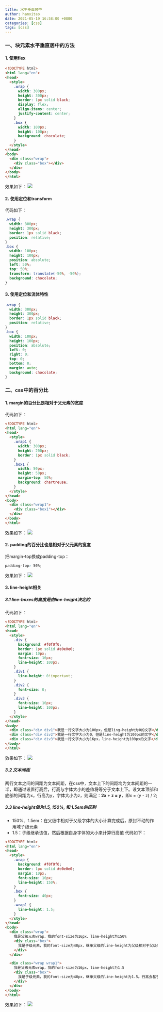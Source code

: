 ```yaml
---
title: 水平垂直居中
author: hanxitao
date: 2021-05-19 16:58:00 +0800
categories: [css]
tags: [css]
---
```


### 一、块元素水平垂直居中的方法
#### 1. 使用flex
```html
<!DOCTYPE html>
<html lang="en">
<head>
  <style>
    .wrap {
      width: 300px;
      height: 300px;
      border: 1px solid black;
      display: flex;
      align-items: center;
      justify-content: center;  
    }
    .box {
      width: 100px;
      height: 100px;    
      background: chocolate;
    }
  </style>
</head>
<body>
  <div class="wrap">
    <div class="box"></div>
  </div>
</body>
</html>
```
效果如下：
![](/assets/img/ver-hor/ver-hor1.PNG)

#### 2. 使用定位和transform
代码如下：
```css
.wrap {
  width: 300px;
  height: 300px;
  border: 1px solid black;
  position: relative;
}
.box {
  width: 100px;
  height: 100px;    
  position: absolute;
  left: 50%;
  top: 50%;
  transform: translate(-50%, -50%);
  background: chocolate;
}
```
#### 3. 使用定位和流体特性
```css
.wrap {
  width: 300px;
  height: 300px;
  border: 1px solid black;
  position: relative;
}
.box {
  width: 100px;
  height: 100px;
  position: absolute;
  left: 0;
  right: 0;
  top: 0;
  bottom: 0;
  margin: auto;
  background: chocolate;
}
```
### 二、css中的百分比
#### 1. margin的百分比是相对于父元素的宽度
代码如下：
```html
<!DOCTYPE html>
<html lang="en">
<head>
  <style>
    .wrap1 {
      width: 300px;
      height: 200px;
      border: 1px solid black;
    }
    .box1 {
      width: 50px;
      height: 50px;
      margin-top: 50%;
      background: chartreuse;
    }
  </style>
</head>
<body>
  <div class="wrap1">
    <div class="box1"></div>
  </div>
</body>
</html>
```
效果如下：
![](/assets/img/ver-hor/ver-hor2.PNG)
#### 2. padding的百分比也是相对于父元素的宽度
把margin-top换成padding-top：
```css
padding-top: 50%;
```
效果如下：
![](/assets/img/ver-hor/ver-hor3.PNG)

#### 3. line-height相关
##### 3.1 line-boxes的高度是由line-height决定的
代码如下：
```html
<!DOCTYPE html>
<html lang="en">
<head>
  <style>
    .div {
      background: #f0f0f0;
      border: 1px solid #e0e0e0;
      margin: 10px;
      font-size: 16px;
      line-height: 100px;
    }
    .div1 {
      line-height: 0!important;
    }
    .div2 {
      font-size: 0;
    }
    .div3 {
      font-size: 16px;
      line-height: 100px;
    }
  </style>
</head>
<body>
  <div class="div div1">我是一行文字大小为100px，但是ling-height为0的文字</div>
  <div class="div div2">我是一行文字大小为0，但是line-height为100px的文字</div>
  <div class="div div3">我是一行文字大小为16px，line-height为100px的文字</div>
</body>
</html>
```
效果如下：
![](/assets/img/ver-hor/ver-hor4.PNG)

##### 3.2 文本间距
两行文本之间的间距为文本间距，在css中，文本上下的间距均为文本间距的一半，即通过设置行高后，行高与字体大小的差值将等分于文本上下。设文本顶部和底部的间距为x，行高为y，字体大小为z，则满足：**2x + z = y**，即x = (y - z) / 2;

##### 3.3 line-height值为1.5, 150%, 和 1.5em的区别
- 150%、1.5em：在父级中相对于父级字体的大小计算完成后，原封不动的作用域子级元素
- 1.5：子级继承该值，然后根据自身字体的大小来计算行高值
代码如下：

```html
<!DOCTYPE html>
<html lang="en">
<head>
  <style>
    .wrap {
      background: #f0f0f0;
      border: 1px solid #e0e0e0;
      margin: 10px;
      font-size: 16px;
      line-height: 150%;
    }
    .box {
      font-size: 40px;
    }
    .wrap1 {
      line-height: 1.5;
    }
  </style>
</head>
<body>
  <div class="wrap">
    我是父级元素wrap，我的font-size为16px，line-height为150%
    <div class="box">
      我是子级元素，我的font-size为40px，继承父级的line-height为父级相对于父级font-size计算过的值，即：150% * 16 = 24px;
    </div>
  </div>

  <div class="wrap wrap1">
    我是父级元素wrap，我的font-size为16px，line-height为1.5
    <div class="box">
      我是子级元素，我的font-size为40px，继承父级的line-height为1.5。行高会基于自己的font-size计算，即：1.5 * 40 = 60px;
    </div>
  </div>
</body>
</html>
```
效果如下：
![](/assets/img/ver-hor/ver-hor5.PNG)